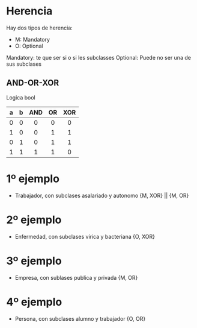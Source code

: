 # Herencia
Hay dos tipos de herencia:
- M: Mandatory
- O: Optional	

Mandatory: te que ser si o si les subclasses
Optional: Puede no ser una de sus subclases
## AND-OR-XOR
Logica bool

a | b | AND | OR | XOR
:--: | :--: | :--: | :--: | :--:
0 | 0 | 0 | 0 | 0
1 | 0 | 0 | 1 | 1
0 | 1 | 0 | 1 | 1
1 | 1 | 1 | 1 | 0

# 1º ejemplo
- Trabajador, con subclases asalariado y autonomo {M, XOR} || {M, OR}
# 2º ejemplo
- Enfermedad, con subclases vírica y bacteriana {O, XOR}
# 3º ejemplo
- Empresa, con sublases publica y privada {M, OR}
# 4º ejemplo
-  Persona, con subclases alumno y trabajador {O, OR}